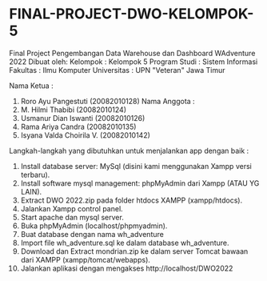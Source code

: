 # FINAL-PROJECT-DWO-KELOMPOK-5

Final Project Pengembangan Data Warehouse dan Dashboard WAdventure 2022
Dibuat oleh:
Kelompok      : Kelompok 5
Program Studi : Sistem Informasi
Fakultas      : Ilmu Komputer
Universitas   : UPN "Veteran" Jawa Timur

Nama Ketua :
1. Roro Ayu Pangestuti (20082010128)
Nama Anggota :
2. M. Hilmi Thabibi (20082010124)
3. Usmanur Dian Iswanti (20082010126)
4. Rama Ariya Candra (20082010135)
5. Isyana Valda Choirila V. (20082010142)

Langkah-langkah yang dibutuhkan untuk menjalankan app dengan baik :

1. Install database server: MySql (disini kami menggunakan Xampp versi terbaru).
2. Install software mysql management: phpMyAdmin dari Xampp (ATAU YG LAIN).
3. Extract DWO 2022.zip pada folder htdocs XAMPP (xampp/htdocs).
4. Jalankan Xampp control panel.
5. Start apache dan mysql server.
6. Buka phpMyAdmin (localhost/phpmyadmin).
7. Buat database dengan nama wh_adventure
8. Import file wh_adventure.sql ke dalam database wh_adventure.
9. Download dan Extract mondrian.zip ke dalam server Tomcat bawaan dari XAMPP (xampp/tomcat/webapps).
10. Jalankan aplikasi dengan mengakses http://localhost/DWO2022
